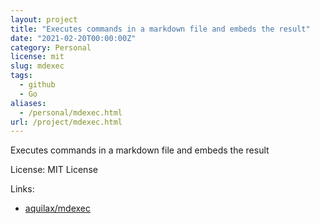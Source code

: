 ```yaml
---
layout: project
title: "Executes commands in a markdown file and embeds the result"
date: "2021-02-20T00:00:00Z"
category: Personal
license: mit
slug: mdexec
tags:
  - github
  - Go
aliases:
  - /personal/mdexec.html
url: /project/mdexec.html
---
```


Executes commands in a markdown file and embeds the result

License: MIT License

Links:

* [aquilax/mdexec](https://github.com/aquilax/mdexec)
